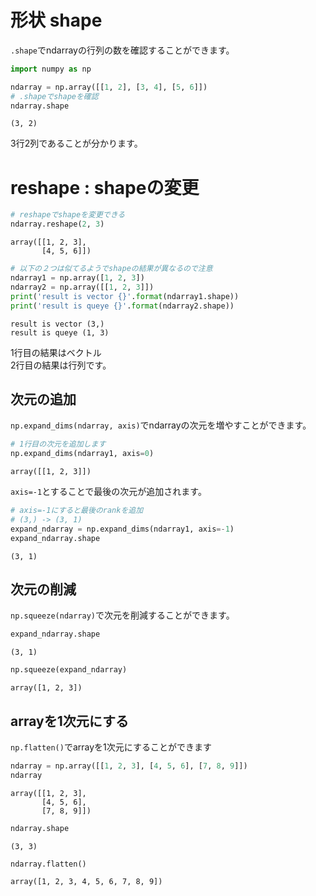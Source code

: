# 形状 shape

`.shape`でndarrayの行列の数を確認することができます。


```python
import numpy as np
```


```python
ndarray = np.array([[1, 2], [3, 4], [5, 6]])
# .shapeでshapeを確認
ndarray.shape
```




    (3, 2)



3行2列であることが分かります。

# reshape : shapeの変更


```python
# reshapeでshapeを変更できる
ndarray.reshape(2, 3)
```




    array([[1, 2, 3],
           [4, 5, 6]])




```python
# 以下の２つは似てるようでshapeの結果が異なるので注意
ndarray1 = np.array([1, 2, 3])
ndarray2 = np.array([[1, 2, 3]])
print('result is vector {}'.format(ndarray1.shape))
print('result is queye {}'.format(ndarray2.shape))

```

    result is vector (3,)
    result is queye (1, 3)


1行目の結果はベクトル<br>2行目の結果は行列です。

## 次元の追加

`np.expand_dims(ndarray, axis)`でndarrayの次元を増やすことができます。


```python
# 1行目の次元を追加します
np.expand_dims(ndarray1, axis=0)
```




    array([[1, 2, 3]])



`axis=-1`とすることで最後の次元が追加されます。


```python
# axis=-1にすると最後のrankを追加
# (3,) -> (3, 1)
expand_ndarray = np.expand_dims(ndarray1, axis=-1)
expand_ndarray.shape
```




    (3, 1)



## 次元の削減

`np.squeeze(ndarray)`で次元を削減することができます。


```python
expand_ndarray.shape
```




    (3, 1)




```python
np.squeeze(expand_ndarray)
```




    array([1, 2, 3])



## arrayを1次元にする

`np.flatten()`でarrayを1次元にすることができます


```python
ndarray = np.array([[1, 2, 3], [4, 5, 6], [7, 8, 9]])
ndarray
```




    array([[1, 2, 3],
           [4, 5, 6],
           [7, 8, 9]])




```python
ndarray.shape
```




    (3, 3)




```python
ndarray.flatten()
```




    array([1, 2, 3, 4, 5, 6, 7, 8, 9])


